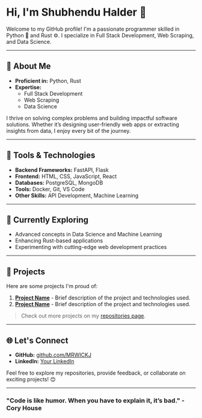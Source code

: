 # Hi, I'm Shubhendu Halder 👋

Welcome to my GitHub profile! I'm a passionate programmer skilled in Python 🐍 and Rust ⚙️. I specialize in Full Stack Development, Web Scraping, and Data Science. 

---

## 🚀 About Me

- **Proficient in:** Python, Rust
- **Expertise:**
  - Full Stack Development
  - Web Scraping
  - Data Science

I thrive on solving complex problems and building impactful software solutions. Whether it’s designing user-friendly web apps or extracting insights from data, I enjoy every bit of the journey.

---

## 🔧 Tools & Technologies

- **Backend Frameworks:** FastAPI, Flask
- **Frontend:** HTML, CSS, JavaScript, React
- **Databases:** PostgreSQL, MongoDB
- **Tools:** Docker, Git, VS Code
- **Other Skills:** API Development, Machine Learning

---

## 🌱 Currently Exploring

- Advanced concepts in Data Science and Machine Learning
- Enhancing Rust-based applications
- Experimenting with cutting-edge web development practices

---

## 📂 Projects

Here are some projects I'm proud of:

1. **[Project Name](#)** - Brief description of the project and technologies used.
2. **[Project Name](#)** - Brief description of the project and technologies used.

> Check out more projects on my [repositories page](https://github.com/MRWICKJ?tab=repositories).

---

## 🌐 Let's Connect

- **GitHub:** [github.com/MRWICKJ](https://github.com/MRWICKJ)
- **LinkedIn:** [Your LinkedIn](#)

Feel free to explore my repositories, provide feedback, or collaborate on exciting projects! 😊

---

### "Code is like humor. When you have to explain it, it’s bad." - Cory House
